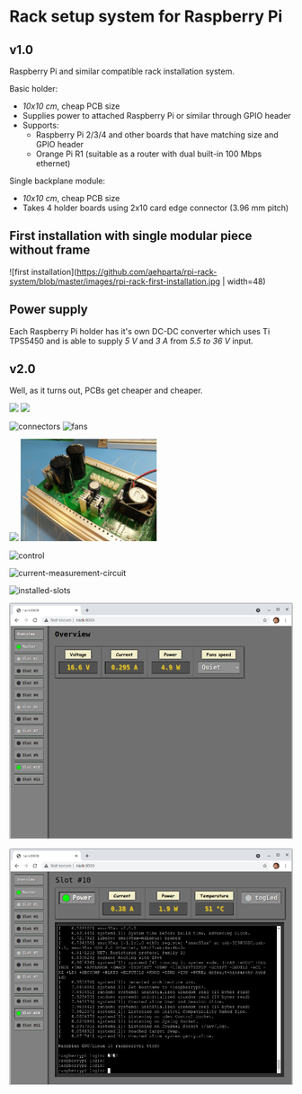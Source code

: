 # Rack setup system for Raspberry Pi

## v1.0

Raspberry Pi and similar compatible rack installation system.

Basic holder:
* *10x10 cm*, cheap PCB size
* Supplies power to attached Raspberry Pi or similar through GPIO header
* Supports:
  * Raspberry Pi 2/3/4 and other boards that have matching size and GPIO header
  * Orange Pi R1 (suitable as a router with dual built-in 100 Mbps ethernet)

Single backplane module:
* *10x10 cm*, cheap PCB size
* Takes 4 holder boards using 2x10 card edge connector (3.96 mm pitch)

## First installation with single modular piece without frame
![first installation](https://github.com/aehparta/rpi-rack-system/blob/master/images/rpi-rack-first-installation.jpg | width=48)

## Power supply

Each Raspberry Pi holder has it's own DC-DC converter which uses Ti TPS5450 and is able to supply *5 V* and *3 A* from *5.5 to 36 V* input.

## v2.0

Well, as it turns out, PCBs get cheaper and cheaper.

<img src="https://github.com/aehparta/rpi-rack-system/blob/master/images/holder-empty.jpg" width="48%"> <img src="https://github.com/aehparta/rpi-rack-system/blob/master/images/holder-with-rpi.jpg" width="48%">

![connectors](https://github.com/aehparta/rpi-rack-system/blob/master/images/connectors.jpg)
![fans](https://github.com/aehparta/rpi-rack-system/blob/master/images/fans.jpg)

<img src="https://github.com/aehparta/rpi-rack-system/blob/master/images/caps.jpg" width="48%"> <img src="https://github.com/aehparta/rpi-rack-system/blob/master/images/active-bridge.jpg" width="48%">

![control](https://github.com/aehparta/rpi-rack-system/blob/master/images/control.jpg)

![current-measurement-circuit](https://github.com/aehparta/rpi-rack-system/blob/master/images/current-measurement-circuit.jpg)

![installed-slots](https://github.com/aehparta/rpi-rack-system/blob/master/images/installed-slots.jpg)

![ui-overview](https://github.com/aehparta/rpi-rack-system/blob/master/images/ui-overview.png)

![ui-slot-view](https://github.com/aehparta/rpi-rack-system/blob/master/images/ui-slot-view.png)


